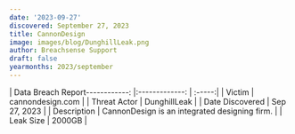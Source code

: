 ```yaml
---
date: '2023-09-27'
discovered: September 27, 2023
title: CannonDesign
image: images/blog/DunghillLeak.png
author: Breachsense Support
draft: false
yearmonths: 2023/september
---
```


| Data Breach Report------------:     |:-------------:    | :-----:|
| Victim      | cannondesign.com      | 
| Threat Actor      | DunghillLeak      | 
| Date Discovered      | Sep 27, 2023      | 
| Description      | CannonDesign is an integrated designing firm.      | 
| Leak Size      | 2000GB      | 

